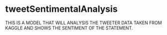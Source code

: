 # tweetSentimentalAnalysis
THIS IS A MODEL THAT WILL ANALYSIS THE TWEETER DATA TAKEN FROM KAGGLE AND SHOWS THE SENTIMENT OF THE STATEMENT.

